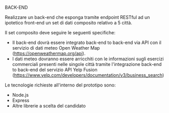 BACK-END

Realizzare un back-end che esponga tramite endpoint RESTful ad un ipotetico front-end un set di dati composito relativo a 5 città.

Il set composito deve seguire le seguenti specifiche:

- Il back-end dovrà essere integrato back-end to back-end via API con il servizio di dati meteo Open Weather Map (https://openweathermap.org/api).
- I dati meteo dovranno essere arricchiti con le informazioni sugli esercizi commerciali presenti nelle singole città tramite l'integrazione back-end to back-end del servizio API Yelp Fusion (https://www.yelp.com/developers/documentation/v3/business_search)

Le tecnologie richieste all'interno del prototipo sono:
- Node.js
- Express
- Altre librerie a scelta del candidato